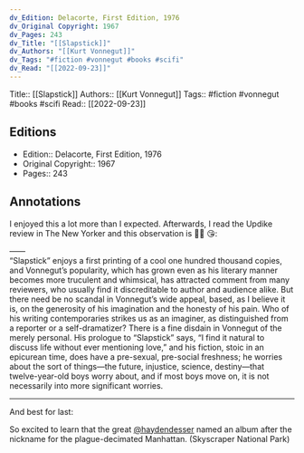 ```yaml
---
dv_Edition: Delacorte, First Edition, 1976
dv_Original Copyright: 1967
dv_Pages: 243
dv_Title: "[[Slapstick]]"
dv_Authors: "[[Kurt Vonnegut]]"
dv_Tags: "#fiction #vonnegut #books #scifi"
dv_Read: "[[2022-09-23]]"
---
```

Title:: [[Slapstick]]
Authors:: [[Kurt Vonnegut]]
Tags:: #fiction #vonnegut #books #scifi 
Read:: [[2022-09-23]]

## Editions
- Edition:: Delacorte, First Edition, 1976
- Original Copyright:: 1967
- Pages:: 243

## Annotations

I enjoyed this a lot more than I expected. Afterwards, I read the Updike review in The New Yorker and this observation is 👨‍🍳 😘:  
  
——  
“Slapstick” enjoys a first printing of a cool one hundred thousand copies, and Vonnegut’s popularity, which has grown even as his literary manner becomes more truculent and whimsical, has attracted comment from many reviewers, who usually find it discreditable to author and audience alike. But there need be no scandal in Vonnegut’s wide appeal, based, as I believe it is, on the generosity of his imagination and the honesty of his pain. Who of his writing contemporaries strikes us as an imaginer, as distinguished from a reporter or a self-dramatizer? There is a fine disdain in Vonnegut of the merely personal. His prologue to “Slapstick” says, “I find it natural to discuss life without ever mentioning love,” and his fiction, stoic in an epicurean time, does have a pre-sexual, pre-social freshness; he worries about the sort of things—the future, injustice, science, destiny—that twelve-year-old boys worry about, and if most boys move on, it is not necessarily into more significant worries.   
______  
  
And best for last:  
  
So excited to learn that the great [@haydendesser](https://www.instagram.com/haydendesser/) named an album after the nickname for the plague-decimated Manhattan. (Skyscraper National Park)